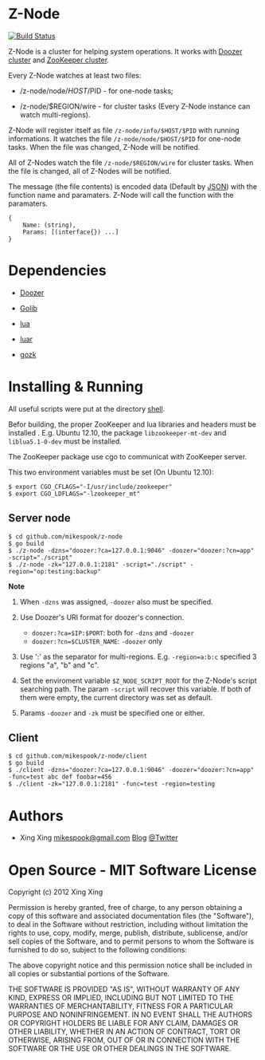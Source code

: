 Z-Node
======

[![Build Status][travis-img]][travis]

Z-Node is a cluster for helping system operations. It works with 
[Doozer cluster][doozerd] and 
[ZooKeeper cluster][zk]. 

Every Z-Node watches at least two files:

 * /z-node/node/$HOST/$PID - for one-node tasks;

 * /z-node/$REGION/wire - for cluster tasks (Every Z-Node instance can 
 watch multi-regions).

Z-Node will register itself as file `/z-node/info/$HOST/$PID` with running 
informations. It watches the file `/z-node/node/$HOST/$PID` for one-node 
tasks. When the file was changed, Z-Node will be notified.

All of Z-Nodes watch the file `/z-node/$REGION/wire` for cluster tasks.
When the file is changed, all of Z-Nodes will be notified.

The message (the file contents) is encoded data (Default by 
[JSON][json]) with the function name and paramaters. Z-Node 
will call the function with the paramaters.

    {
        Name: (string),
        Params: [(interface{}) ...]
    }

Dependencies
============

 * [Doozer][doozer]

 * [Golib][golib]

 * [lua][lua-for-go]

 * [luar][luar]
 
 * [gozk][gozk]

Installing & Running
====================

All useful scripts were put at the directory [shell][shell].

Befor building, the proper ZooKeeper and lua libraries and headers must be installed .
E.g. Ubuntu 12.10, the package `libzookeeper-mt-dev` and `liblua5.1-0-dev` must be installed. 

The ZooKeeper package use cgo to communicat with ZooKeeper server.

This two environment variables must be set (On Ubuntu 12.10):

    $ export CGO_CFLAGS="-I/usr/include/zookeeper"
    $ export CGO_LDFLAGS="-lzookeeper_mt"

Server node
-----------

    $ cd github.com/mikespook/z-node
    $ go build
    $ ./z-node -dzns="doozer:?ca=127.0.0.1:9046" -doozer="doozer:?cn=app" -script="./script"
    $ ./z-node -zk="127.0.0.1:2181" -script="./script" -region="op:testing:backup"

__Note__

 1. When `-dzns` was assigned, `-doozer` also must be specified.

 2. Use Doozer's URI format for doozer's connection.
    * `doozer:?ca=$IP:$PORT`: both for `-dzns` and `-doozer`
    * `doozer:?cn=$CLUSTER_NAME`: `-doozer` only

 3. Use ':' as the separator for multi-regions. E.g. `-region=a:b:c` specified 3 regions "a", "b" and "c".

 4. Set the enviroment variable `$Z_NODE_SCRIPT_ROOT` for the Z-Node's script searching path. The param `-script` will recover this variable. If both of them were empty, the current directory was set as default.

 5. Params `-doozer` and `-zk` must be specified one or either.

Client
------

    $ cd github.com/mikespook/z-node/client
    $ go build
    $ ./client -dzns="doozer:?ca=127.0.0.1:9046" -doozer="doozer:?cn=app" -func=test abc def foobar=456
    $ ./client -zk="127.0.0.1:2181" -func=test -region=testing

Authors
=======

 * Xing Xing <mikespook@gmail.com> [Blog](http://mikespook.com) [@Twitter](http://twitter.com/mikespook)

Open Source - MIT Software License
==================================
Copyright (c) 2012 Xing Xing

Permission is hereby granted, free of charge, to any person obtaining a copy of this software and associated documentation files (the "Software"), to deal in the Software without restriction, including without limitation the rights to use, copy, modify, merge, publish, distribute, sublicense, and/or sell copies of the Software, and to permit persons to whom the Software is furnished to do so, subject to the following conditions:

The above copyright notice and this permission notice shall be included in all copies or substantial portions of the Software.

THE SOFTWARE IS PROVIDED "AS IS", WITHOUT WARRANTY OF ANY KIND, EXPRESS OR IMPLIED, INCLUDING BUT NOT LIMITED TO THE WARRANTIES OF MERCHANTABILITY, FITNESS FOR A PARTICULAR PURPOSE AND NONINFRINGEMENT. IN NO EVENT SHALL THE AUTHORS OR COPYRIGHT HOLDERS BE LIABLE FOR ANY CLAIM, DAMAGES OR OTHER LIABILITY, WHETHER IN AN ACTION OF CONTRACT, TORT OR OTHERWISE, ARISING FROM, OUT OF OR IN CONNECTION WITH THE SOFTWARE OR THE USE OR OTHER DEALINGS IN THE SOFTWARE.

 [luar]: https://github.com/stevedonovan/luar
 [doozerd]: https://github.com/ha/doozerd
 [doozer]: https://github.com/ha/doozer
 [zk]: http://zookeeper.apache.org
 [travis-img]: https://travis-ci.org/mikespook/z-node.png?branch=master
 [travis]: https://travis-ci.org/mikespook/z-node
 [json]: http://www.json.org/
 [golib]: https://github.com/mikespook/golib
 [lua-for-go]: https://github.com/aarzilli/golua/lua
 [gozk]: https://github.com/petar/gozk
 [shell]: https://github.com/mikespook/z-node/tree/master/shell
